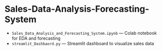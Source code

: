 # Sales-Data-Analysis-Forecasting-System


- `Sales_Data_Analysis_and_Forecasting_System.ipynb` — Colab notebook for EDA and forecasting
- `streamlit_Dashbaord.py` — Streamlit dashboard to visualize sales data
